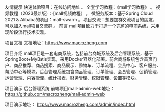 友情提示
快速体验项目：在线访问地址 。
全套学习教程：《mall学习教程》 。
视频教程（2023最新版）：《mall视频教程》 。
微服务版本：基于Spring Cloud 2021 & Alibaba的项目：mall-swarm 。
项目交流：想要加群交流项目的朋友，可以加入mall项目交流群 。
前言
mall项目致力于打造一个完整的电商系统，采用现阶段流行技术实现。

项目文档
文档地址：https://www.macrozheng.com

项目介绍
mall项目是一套电商系统，包括前台商城系统及后台管理系统，基于SpringBoot+MyBatis实现，采用Docker容器化部署。前台商城系统包含首页门户、商品推荐、商品搜索、商品展示、购物车、订单流程、会员中心、客户服务、帮助中心等模块。后台管理系统包含商品管理、订单管理、会员管理、促销管理、运营管理、内容管理、统计报表、财务管理、权限管理、设置等模块。

项目演示
后台管理系统
前端项目mall-admin-web地址：https://github.com/macrozheng/mall-admin-web

项目演示地址： https://www.macrozheng.com/admin/index.html
